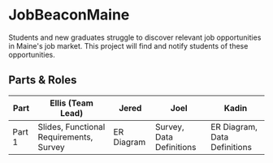 # JobBeaconMaine
Students and new graduates struggle to discover relevant job opportunities in Maine's job market. This project will find and notify students of these opportunities.

## Parts & Roles
| Part        | Ellis (Team Lead)       | Jered        | Joel      | Kadin       |
|------------|------------|-----------|-----------|-----------|
| Part 1     | Slides, Functional Requirements, Survey   | ER Diagram | Survey, Data Definitions    | ER Diagram, Data Definitions  |
